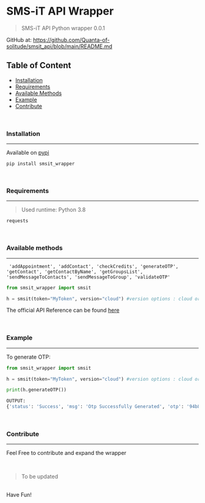 # SMS-iT API Wrapper
> SMS-iT API Python wrapper 0.0.1

GitHub at: https://github.com/Quanta-of-solitude/smsit_api/blob/main/README.md
<br/>

## Table of Content 

- [Installation](#installation)
- [Requirements](#requirements)
- [Available Methods](#available-methods)
- [Example](#example)
- [Contribute](#contribute)

<br/>

### Installation
---
Available on [pypi](https://pypi.org/project/smsit_wrapper/)

```
pip install smsit_wrapper
```

<br/>

### Requirements
---
> Used runtime: Python 3.8

```
requests
```

<br/>

### Available methods
---

```
 'addAppointment', 'addContact', 'checkCredits', 'generateOTP', 'getContact', 'getContactByName', 'getGroupsList', 'sendMessageToContacts', 'sendMessageToGroup', 'validateOTP'

```


```python
from smsit_wrapper import smsit

h = smsit(token="MyToken", version="cloud") #version options : cloud or decentral
```

The official API Reference can be found [here](https://controlpanel.smsit.ai/users/api)

<br/>

### Example
---

To generate OTP:
```python
from smsit_wrapper import smsit

h = smsit(token="MyToken", version="cloud") #version options : cloud or decentral

print(h.generateOTP())

OUTPUT:
{'status': 'Success', 'msg': 'Otp Successfully Generated', 'otp': '94b87b'}

```

<br/>

### Contribute
---

Feel Free to contribute and expand the wrapper

<br/>

>To be updated
<br/>
Have Fun!
